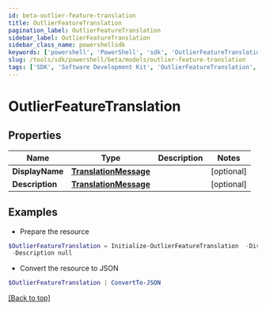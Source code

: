 ```yaml
---
id: beta-outlier-feature-translation
title: OutlierFeatureTranslation
pagination_label: OutlierFeatureTranslation
sidebar_label: OutlierFeatureTranslation
sidebar_class_name: powershellsdk
keywords: ['powershell', 'PowerShell', 'sdk', 'OutlierFeatureTranslation', 'BetaOutlierFeatureTranslation'] 
slug: /tools/sdk/powershell/beta/models/outlier-feature-translation
tags: ['SDK', 'Software Development Kit', 'OutlierFeatureTranslation', 'BetaOutlierFeatureTranslation']
---
```



# OutlierFeatureTranslation

## Properties

Name | Type | Description | Notes
------------ | ------------- | ------------- | -------------
**DisplayName** | [**TranslationMessage**](translation-message) |  | [optional] 
**Description** | [**TranslationMessage**](translation-message) |  | [optional] 

## Examples

- Prepare the resource
```powershell
$OutlierFeatureTranslation = Initialize-OutlierFeatureTranslation  -DisplayName null `
 -Description null
```

- Convert the resource to JSON
```powershell
$OutlierFeatureTranslation | ConvertTo-JSON
```


[[Back to top]](#) 

